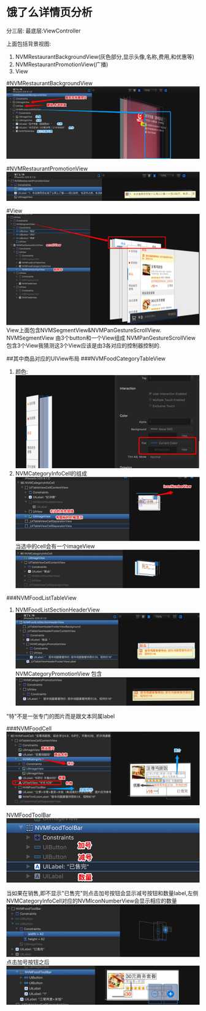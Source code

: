 # 饿了么详情页分析

分三层:
最底层:ViewController

上面包括背景视图:
1. NVMRestaurantBackgroundView(灰色部分,显示头像,名称,费用,和优惠等)
2. NVMRestaurantPromotionView(广播)
3. View

#NVMRestaurantBackgroundView
![](media/14580198534319/14580206756349.jpg)

#NVMRestaurantPromotionView
![](media/14580198534319/14580207733752.jpg)


#View
![](media/14580198534319/14580209838770.jpg)
View上面包含NVMSegmentView&NVMPanGestureScrollView.
NVMSegmentView 由3个button和一个View组成
NVMPanGestureScrollView包含3个View我猜测这3个View应该是由3各对应的控制器控制的.

##其中商品对应的UIView布局
###NVMFoodCategoryTableView
1. 颜色:
![](media/14580198534319/14580216404590.jpg)
2. NVMCategoryInfoCell的组成
![](media/14580198534319/14580222336606.jpg)
当选中的cell会有一个imageView
![](media/14580198534319/14580223339572.jpg)


###NVMFoodListTableView
1. NVMFoodListSectionHeaderView
![](media/14580198534319/14580266448815.jpg)
NVMCategoryPromotionView 包含
![](media/14580198534319/14580268286552.jpg)

"特"不是一张专门的图片而是跟文本同属label

###NVMFoodCell
![](media/14580198534319/14580276789561.jpg)

NVMFoodToolBar
![](media/14580198534319/14580289704878.jpg)


当如果在销售,即不显示"已售完"则点击加号按钮会显示减号按钮和数量label,左侧NVMCategoryInfoCell对应的NVMIconNumberView会显示相应的数量
![](media/14580198534319/14580290831295.jpg)
点击加号按钮之后
![](media/14580198534319/14580349352917.jpg)



